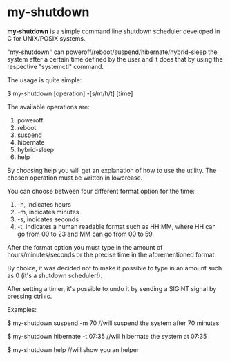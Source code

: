# my-shutdown

**my-shutdown** is a simple command line shutdown scheduler developed in C for UNIX/POSIX systems.

"my-shutdown" can poweroff/reboot/suspend/hibernate/hybrid-sleep the system after a certain time defined by the user and it does that by using the respective "systemctl" command.

The usage is quite simple:

$ my-shutdown [operation] -[s/m/h/t] [time]

The available operations are:
1) poweroff
2) reboot
3) suspend
4) hibernate
5) hybrid-sleep
6) help

By choosing help you will get an explanation of how to use the utility.
The chosen operation must be written in lowercase.

You can choose between four different format option for the time:
1) -h, indicates hours
2) -m, indicates minutes
3) -s, indicates seconds
4) -t, indicates a human readable format such as HH:MM, where HH can go from 00 to 23 and MM can go from 00 to 59.

After the format option you must type in the amount of hours/minutes/seconds or the precise time in the aforementioned format.

By choice, it was decided not to make it possible to type in an amount such as 0 (it's a shutdown scheduler!).

After setting a timer, it's possible to undo it by sending a SIGINT signal by pressing ctrl+c.

Examples:

$ my-shutdown suspend -m 70             //will suspend the system after 70 minutes

$ my-shutdown hibernate -t 07:35        //will hibernate the system at 07:35

$ my-shutdown help                      //will show you an helper

